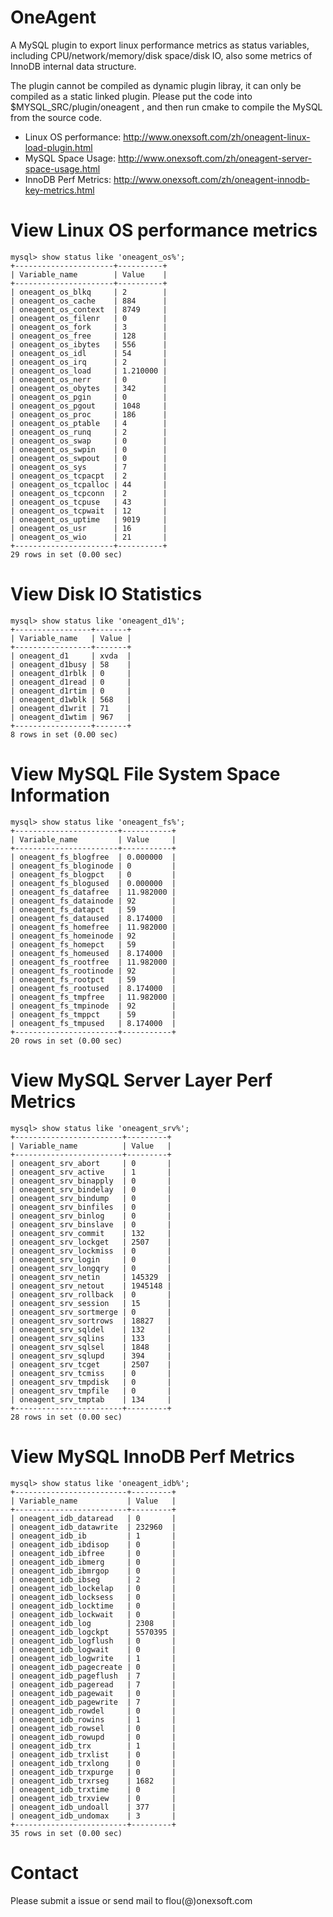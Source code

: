 # OneAgent

A MySQL plugin to export linux performance metrics as status variables, including CPU/network/memory/disk space/disk IO, also some metrics of InnoDB internal data structure.

The plugin cannot be compiled as dynamic plugin libray, it can only be compiled as a static linked plugin. Please put the code into $MYSQL_SRC/plugin/oneagent , and then run cmake to compile the MySQL from the source code.

- Linux OS performance: http://www.onexsoft.com/zh/oneagent-linux-load-plugin.html
- MySQL Space Usage: http://www.onexsoft.com/zh/oneagent-server-space-usage.html
- InnoDB Perf Metrics: http://www.onexsoft.com/zh/oneagent-innodb-key-metrics.html

# View Linux OS performance metrics

    mysql> show status like 'oneagent_os%';
    +----------------------+----------+
    | Variable_name        | Value    |
    +----------------------+----------+
    | oneagent_os_blkq     | 2        |
    | oneagent_os_cache    | 884      |
    | oneagent_os_context  | 8749     |
    | oneagent_os_filenr   | 0        |
    | oneagent_os_fork     | 3        |
    | oneagent_os_free     | 128      |
    | oneagent_os_ibytes   | 556      |
    | oneagent_os_idl      | 54       |
    | oneagent_os_irq      | 2        |
    | oneagent_os_load     | 1.210000 |
    | oneagent_os_nerr     | 0        |
    | oneagent_os_obytes   | 342      |
    | oneagent_os_pgin     | 0        |
    | oneagent_os_pgout    | 1048     |
    | oneagent_os_proc     | 186      |
    | oneagent_os_ptable   | 4        |
    | oneagent_os_runq     | 2        |
    | oneagent_os_swap     | 0        |
    | oneagent_os_swpin    | 0        |
    | oneagent_os_swpout   | 0        |
    | oneagent_os_sys      | 7        |
    | oneagent_os_tcpacpt  | 2        |
    | oneagent_os_tcpalloc | 44       |
    | oneagent_os_tcpconn  | 2        |
    | oneagent_os_tcpuse   | 43       |
    | oneagent_os_tcpwait  | 12       |
    | oneagent_os_uptime   | 9019     |
    | oneagent_os_usr      | 16       |
    | oneagent_os_wio      | 21       |
    +----------------------+----------+
    29 rows in set (0.00 sec)

# View Disk IO Statistics

    mysql> show status like 'oneagent_d1%';
    +-----------------+-------+
    | Variable_name   | Value |
    +-----------------+-------+
    | oneagent_d1     | xvda  |
    | oneagent_d1busy | 58    |
    | oneagent_d1rblk | 0     |
    | oneagent_d1read | 0     |
    | oneagent_d1rtim | 0     |
    | oneagent_d1wblk | 568   |
    | oneagent_d1writ | 71    |
    | oneagent_d1wtim | 967   |
    +-----------------+-------+
    8 rows in set (0.00 sec)

# View MySQL File System Space Information

    mysql> show status like 'oneagent_fs%';
    +-----------------------+-----------+
    | Variable_name         | Value     |
    +-----------------------+-----------+
    | oneagent_fs_blogfree  | 0.000000  |
    | oneagent_fs_bloginode | 0         |
    | oneagent_fs_blogpct   | 0         |
    | oneagent_fs_blogused  | 0.000000  |
    | oneagent_fs_datafree  | 11.982000 |
    | oneagent_fs_datainode | 92        |
    | oneagent_fs_datapct   | 59        |
    | oneagent_fs_dataused  | 8.174000  |
    | oneagent_fs_homefree  | 11.982000 |
    | oneagent_fs_homeinode | 92        |
    | oneagent_fs_homepct   | 59        |
    | oneagent_fs_homeused  | 8.174000  |
    | oneagent_fs_rootfree  | 11.982000 |
    | oneagent_fs_rootinode | 92        |
    | oneagent_fs_rootpct   | 59        |
    | oneagent_fs_rootused  | 8.174000  |
    | oneagent_fs_tmpfree   | 11.982000 |
    | oneagent_fs_tmpinode  | 92        |
    | oneagent_fs_tmppct    | 59        |
    | oneagent_fs_tmpused   | 8.174000  |
    +-----------------------+-----------+
    20 rows in set (0.00 sec)

# View MySQL Server Layer Perf Metrics

    mysql> show status like 'oneagent_srv%';
    +------------------------+---------+
    | Variable_name          | Value   |
    +------------------------+---------+
    | oneagent_srv_abort     | 0       |
    | oneagent_srv_active    | 1       |
    | oneagent_srv_binapply  | 0       |
    | oneagent_srv_bindelay  | 0       |
    | oneagent_srv_bindump   | 0       |
    | oneagent_srv_binfiles  | 0       |
    | oneagent_srv_binlog    | 0       |
    | oneagent_srv_binslave  | 0       |
    | oneagent_srv_commit    | 132     |
    | oneagent_srv_lockget   | 2507    |
    | oneagent_srv_lockmiss  | 0       |
    | oneagent_srv_login     | 0       |
    | oneagent_srv_longqry   | 0       |
    | oneagent_srv_netin     | 145329  |
    | oneagent_srv_netout    | 1945148 |
    | oneagent_srv_rollback  | 0       |
    | oneagent_srv_session   | 15      |
    | oneagent_srv_sortmerge | 0       |
    | oneagent_srv_sortrows  | 18827   |
    | oneagent_srv_sqldel    | 132     |
    | oneagent_srv_sqlins    | 133     |
    | oneagent_srv_sqlsel    | 1848    |
    | oneagent_srv_sqlupd    | 394     |
    | oneagent_srv_tcget     | 2507    |
    | oneagent_srv_tcmiss    | 0       |
    | oneagent_srv_tmpdisk   | 0       |
    | oneagent_srv_tmpfile   | 0       |
    | oneagent_srv_tmptab    | 134     |
    +------------------------+---------+
    28 rows in set (0.00 sec)

# View MySQL InnoDB Perf Metrics

    mysql> show status like 'oneagent_idb%';
    +-------------------------+---------+
    | Variable_name           | Value   |
    +-------------------------+---------+
    | oneagent_idb_dataread   | 0       |
    | oneagent_idb_datawrite  | 232960  |
    | oneagent_idb_ib         | 1       |
    | oneagent_idb_ibdisop    | 0       |
    | oneagent_idb_ibfree     | 0       |
    | oneagent_idb_ibmerg     | 0       |
    | oneagent_idb_ibmrgop    | 0       |
    | oneagent_idb_ibseg      | 2       |
    | oneagent_idb_lockelap   | 0       |
    | oneagent_idb_locksess   | 0       |
    | oneagent_idb_locktime   | 0       |
    | oneagent_idb_lockwait   | 0       |
    | oneagent_idb_log        | 2308    |
    | oneagent_idb_logckpt    | 5570395 |
    | oneagent_idb_logflush   | 0       |
    | oneagent_idb_logwait    | 0       |
    | oneagent_idb_logwrite   | 1       |
    | oneagent_idb_pagecreate | 0       |
    | oneagent_idb_pageflush  | 7       |
    | oneagent_idb_pageread   | 7       |
    | oneagent_idb_pagewait   | 0       |
    | oneagent_idb_pagewrite  | 7       |
    | oneagent_idb_rowdel     | 0       |
    | oneagent_idb_rowins     | 1       |
    | oneagent_idb_rowsel     | 0       |
    | oneagent_idb_rowupd     | 0       |
    | oneagent_idb_trx        | 1       |
    | oneagent_idb_trxlist    | 0       |
    | oneagent_idb_trxlong    | 0       |
    | oneagent_idb_trxpurge   | 0       |
    | oneagent_idb_trxrseg    | 1682    |
    | oneagent_idb_trxtime    | 0       |
    | oneagent_idb_trxview    | 0       |
    | oneagent_idb_undoall    | 377     |
    | oneagent_idb_undomax    | 3       |
    +-------------------------+---------+
    35 rows in set (0.00 sec)

# Contact

Please submit a issue or send mail to flou(@)onexsoft.com

